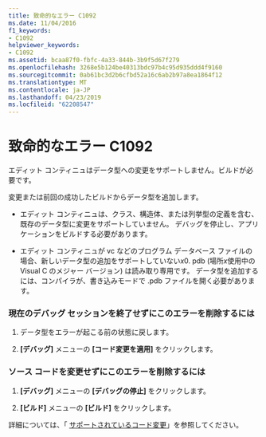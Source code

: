 ```yaml
---
title: 致命的なエラー C1092
ms.date: 11/04/2016
f1_keywords:
- C1092
helpviewer_keywords:
- C1092
ms.assetid: bcaa87f0-fbfc-4a33-844b-3b9f5d67f279
ms.openlocfilehash: 3268e5b124be40313bdc97b4c95d935ddd4f9160
ms.sourcegitcommit: 0ab61bc3d2b6cfbd52a16c6ab2b97a8ea1864f12
ms.translationtype: MT
ms.contentlocale: ja-JP
ms.lasthandoff: 04/23/2019
ms.locfileid: "62208547"
---
```

# <a name="fatal-error-c1092"></a>致命的なエラー C1092

エディット コンティニュはデータ型への変更をサポートしません。ビルドが必要です。

変更または前回の成功したビルドからデータ型を追加します。

- エディット コンティニュは、クラス、構造体、または列挙型の定義を含む、既存のデータ型に変更をサポートしていません。 デバッグを停止し、アプリケーションをビルドする必要があります。

- エディット コンティニュが vc などのプログラム データベース ファイルの場合、新しいデータ型の追加をサポートしていない*x*0. pdb (場所*x*使用中の Visual C のメジャー バージョン) は読み取り専用です。 データ型を追加するには、コンパイラが、書き込みモードで .pdb ファイルを開く必要があります。

### <a name="to-remove-this-error-without-ending-the-current-debug-session"></a>現在のデバッグ セッションを終了せずにこのエラーを削除するには

1. データ型をエラーが起こる前の状態に戻します。

1. **[デバッグ]** メニューの **[コード変更を適用]** をクリックします。

### <a name="to-remove-this-error-without-changing-your-source-code"></a>ソース コードを変更せずにこのエラーを削除するには

1. **[デバッグ]** メニューの **[デバッグの停止]** をクリックします。

1. **[ビルド]** メニューの **[ビルド]** をクリックします。

詳細については、「 [サポートされているコード変更](/visualstudio/debugger/supported-code-changes-cpp)」を参照してください。